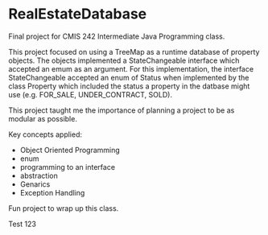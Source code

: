 # RealEstateDatabase
Final project for CMIS 242 Intermediate Java Programming class.

This project focused on using a TreeMap as a runtime database of property objects. The objects implemented a StateChangeable interface which accepted an emum as an argument. For this implementation, the interface StateChangeable accepted an enum of Status when implemented by the class Property which included the status a property in the datbase might use (e.g. FOR_SALE, UNDER_CONTRACT, SOLD). 

This project taught me the importance of planning a project to be as modular as possible.

Key concepts applied:
* Object Oriented Programming
* enum
* programming to an interface
* abstraction
* Genarics
* Exception Handling

Fun project to wrap up this class.

Test 123
